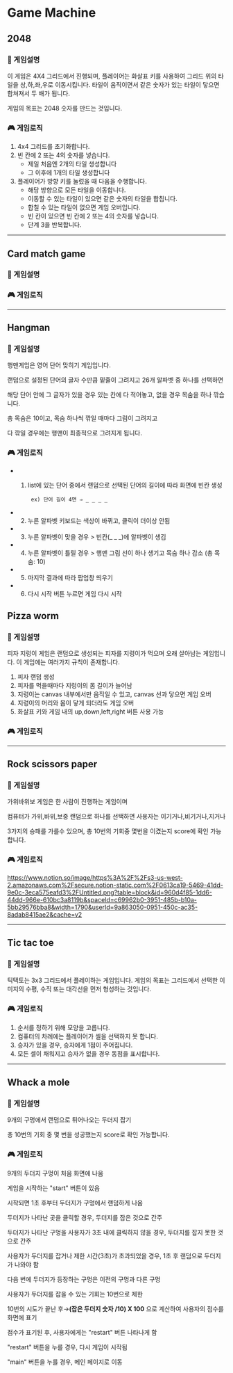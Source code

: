 # Game Machine

## 2048

### 🏓 게임설명

이 게임은 4X4 그리드에서 진행되며, 플레이어는 화살표 키를 사용하여 그리드 위의 타일을 상,하,좌,우로 이동시킵니다. 타일이 움직이면서 같은 숫자가 있는 타일이 닿으면 합쳐져서 두 배가 됩니다.

게임의 목표는 2048 숫자를 만드는 것입니다.

### 🎮 게임로직

1. 4x4 그리드를 초기화합니다.
2. 빈 칸에 2 또는 4의 숫자를 넣습니다.
   - 제일 처음엔 2개의 타일 생성합니다
   - 그 이후에 1개의 타일 생성합니다
3. 플레이어가 방향 키를 눌렀을 때 다음을 수행합니다.
   - 해당 방향으로 모든 타일을 이동합니다.
   - 이동할 수 있는 타일이 있으면 같은 숫자의 타일을 합칩니다.
   - 합칠 수 있는 타일이 없으면 게임 오버입니다.
   - 빈 칸이 있으면 빈 칸에 2 또는 4의 숫자를 넣습니다.
   - 단계 3을 반복합니다.

---

## Card match game

### 🏓 게임설명

### 🎮 게임로직

---

## Hangman

### 🏓 게임설명

행맨게임은 영어 단어 맞히기 게임입니다.

랜덤으로 설정된 단어의 글자 수만큼 밑줄이 그려지고 26개 알파벳 중 하나를 선택하면

해당 단어 안에 그 글자가 있을 경우 있는 칸에 다 적어놓고, 없을 경우 목숨을 하나 깎습니다.

총 목숨은 10이고, 목숨 하나씩 깎일 때마다 그림이 그려지고

다 깎일 경우에는 행맨이 최종적으로 그려지게 됩니다.

### 🎮 게임로직

- 1.  list에 있는 단어 중에서 랜덤으로 선택된 단어의 길이에 따라 화면에 빈칸 생성

           ex) 단어 길이 4면 ⇒ _ _ _ _

- 2. 누른 알파벳 키보드는 색상이 바뀌고, 클릭이 더이상 안됨
- 3. 누른 알파벳이 맞을 경우 > 빈칸(\_ \_ \_)에 알파벳이 생김
- 4. 누른 알파벳이 틀릴 경우 > 행맨 그림 선이 하나 생기고 목숨 하나 감소 (총 목숨: 10)
- 5. 마지막 결과에 따라 팝업창 띄우기
- 6. 다시 시작 버튼 누르면 게임 다시 시작

## Pizza worm

### 🏓 게임설명
피자 지렁이 게임은 랜덤으로 생성되는 피자를 지렁이가 먹으며 오래 살아남는 게임입니다. 이 게임에는 여러가지 규칙이 존재합니다.
1. 피자 랜덤 생성
2. 피자를 먹을때마다 지렁이의 몸 길이가 늘어남
3. 지렁이는 canvas 내부에서만 움직일 수 있고, canvas 선과 닿으면 게임 오버
4. 지렁이의 머리와 몸이 닿게 되더라도 게임 오버
5. 화살표 키와 게임 내의 up,down,left,right 버튼 사용 가능

### 🎮 게임로직

---

## Rock scissors paper

### 🏓 게임설명

가위바위보 게임은 한 사람이 진행하는 게임이며

컴퓨터가 가위,바위,보중 랜덤으로 하나를 선택하면 사용자는 이기거나,비기거나,지거나

3가지의 승패를 가를수 있으며, 총 10번의 기회중 몇번을 이겼는지 score에 확인 가능합니다.

### 🎮 게임로직

https://www.notion.so/image/https%3A%2F%2Fs3-us-west-2.amazonaws.com%2Fsecure.notion-static.com%2F0613ca19-5469-41dd-9e0c-3eca575eafd3%2FUntitled.png?table=block&id=960d4f85-1dd6-44dd-966e-610bc3a8119b&spaceId=c69962b0-3951-485b-b10a-5bb29576bba8&width=1790&userId=9a863050-0951-450c-ac35-8adab8415ae2&cache=v2

---

## Tic tac toe

### 🏓 게임설명
틱택토는 3x3 그리드에서 플레이하는 게임입니다.
게임의 목표는 그리드에서 선택한 이미지의 수평, 수직 또는 대각선을 먼저 형성하는 것입니다.

### 🎮 게임로직
1. 순서를 정하기 위해 모양을 고릅니다.
2. 컴퓨터의 차례에는 플레이어가 셀을 선택하지 못 합니다.
3. 승자가 있을 경우, 승자에게 1점이 주어집니다.
4. 모든 셀이 채워지고 승자가 없을 경우 동점을 표시합니다.
---

## Whack a mole

### 🏓 게임설명

9개의 구멍에서 랜덤으로 튀어나오는 두더지 잡기

총 10번의 기회 중 몇 번을 성공했는지 score로 확인 가능합니다.

### 🎮 게임로직

9개의 두더지 구멍이 처음 화면에 나옴

게임을 시작하는 "start" 버튼이 있음

시작되면 1초 후부터 두더지가 구멍에서 랜덤하게 나옴

두더지가 나타난 곳을 클릭할 경우, 두더지를 잡은 것으로 간주

두더지가 나타난 구멍을 사용자가 3초 내에 클릭하지 않을 경우, 두더지를 잡지 못한 것으로 간주

사용자가 두더지를 잡거나 제한 시간(3초)가 초과되었을 경우, 1초 후 랜덤으로 두더지가 나와야 함

다음 번에 두더지가 등장하는 구멍은 이전의 구멍과 다른 구멍

사용자가 두더지를 잡을 수 있는 기회는 10번으로 제한

10번의 시도가 끝난 후→**(잡은 두더지 숫자 /10) X 100** 으로 계산하여 사용자의 점수를 화면에 표기

점수가 표기된 후, 사용자에게는 "restart" 버튼 나타나게 함

"restart" 버튼을 누를 경우, 다시 게임이 시작됨

"main" 버튼을 누를 경우, 메인 페이지로 이동

